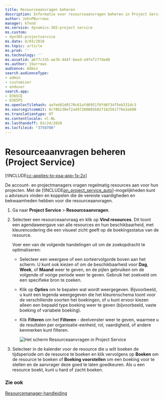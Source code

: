 ```yaml
---
title: Resourceaanvragen beheren
description: Informatie over resourceaanvragen beheren in Project Service
author: JohnPBurrows
manager: kfend
ms.service: dynamics-365-project service
ms.custom:
- dyn365-projectservice
ms.date: 8/03/2018
ms.topic: article
ms.prod: ''
ms.technology: ''
ms.assetid: a677c335-ae7b-444f-beed-e9fef277ded0
ms.author: jburrows
audience: Admin
search.audienceType:
- admin
- customizer
- enduser
search.app:
- D365CE
- D365PS
ms.openlocfilehash: aafedd1d0170c61afd6951f6fd6f34f5eb331dc3
ms.sourcegitcommit: 8c786230ef2a497280885b827162561776e2eb00
ms.translationtype: HT
ms.contentlocale: nl-NL
ms.lasthandoff: 03/24/2020
ms.locfileid: "3750700"
---
```

# <a name="manage-resource-requests-project-service"></a>Resourceaanvragen beheren (Project Service)

[!INCLUDE[cc-applies-to-psa-app-1x-2x](../includes/cc-applies-to-psa-app-1x-2x.md)]

De account- en projectmanagers vragen regelmatig resources aan voor hun projecten. Met de [!INCLUDE[pn_project_service_auto](../includes/pn-project-service-auto.md)]-mogelijkheden kunt u adviseurs vinden en koppelen die de vereiste vaardigheden en bekwaamheden hebben voor die resourceaanvragen.  
  
1. Ga naar **Project Service** > **Resourceaanvragen**.  
  
2. Selecteer een resourceaanvraag en klik op **Vind resources**. Dit toont een agendaweergave van alle resources en hun beschikbaarheid, met kleurencodering die een visueel zicht geeft op de boekingsstatus van de resource.  
  
    Voer een van de volgende handelingen uit om de zoekopdracht te optimaliseren:  
  
   -   Selecteer een weergave of een sorteervolgorde boven aan het scherm. U kunt ook kiezen of om de beschikbaarheid voor **Dag**, **Week**, of **Maand** weer te geven, en de pijlen gebruiken om de volgende of vorige periode weer te geven. Gebruik het zoekveld om een specifieke bron te zoeken.  
  
   -   Klik op **Opties** om te bepalen wat wordt weergegeven. Bijvoorbeeld, u kunt een legenda weergegeven die het kleurenschema toont voor de verschillende soorten het boekingen, of u kunt ervoor kiezen alleen een bepaald type boeking weer te geven (bijvoorbeeld, vaste boeking of variabele boeking).  
  
   -   Klik **Filteren** om het **Filteren** - deelvenster weer te geven, waarmee u de resultaten per organisatie-eenheid, rol, vaardigheid, of andere kenmerken kunt filteren.  
  
       ![Het scherm Resourceaanvragen in Project Service](../project-service/media/project-service-resource-request-screen.png "Het scherm Resourceaanvragen in Project Service")  
  
3. Selecteer in de kalender voor de resource die u wilt boeken de tijdsperiode om de resource te boeken en klik vervolgens op **Boeken** om de resource te boeken of **Boeking voorstellen** om een boeking voor te stellen en de aanvrager deze goed te laten goedkeuren. Als u een resource boekt, kunt u hard of zacht boeken.  
  
### <a name="see-also"></a>Zie ook  
 [Resourcemanager-handleiding](../project-service/resource-manager-guide.md)
